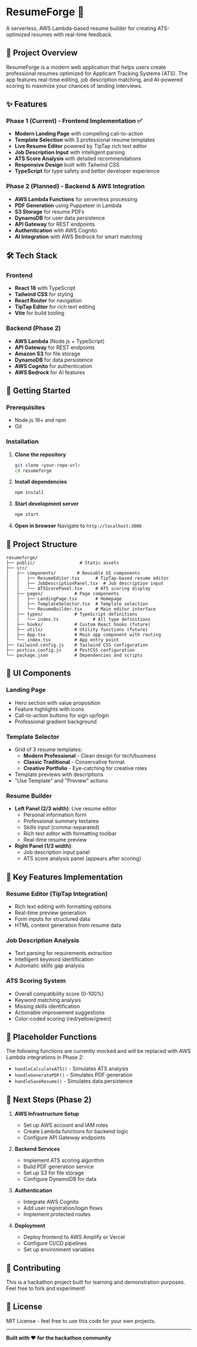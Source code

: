 # ResumeForge 🔨

A serverless, AWS Lambda-based resume builder for creating ATS-optimized resumes with real-time feedback.

## 🎯 Project Overview

ResumeForge is a modern web application that helps users create professional resumes optimized for Applicant Tracking Systems (ATS). The app features real-time editing, job description matching, and AI-powered scoring to maximize your chances of landing interviews.

## ✨ Features

### Phase 1 (Current) - Frontend Implementation ✅
- **Modern Landing Page** with compelling call-to-action
- **Template Selection** with 3 professional resume templates
- **Live Resume Editor** powered by TipTap rich text editor
- **Job Description Input** with intelligent parsing
- **ATS Score Analysis** with detailed recommendations
- **Responsive Design** built with Tailwind CSS
- **TypeScript** for type safety and better developer experience

### Phase 2 (Planned) - Backend & AWS Integration
- **AWS Lambda Functions** for serverless processing
- **PDF Generation** using Puppeteer in Lambda
- **S3 Storage** for resume PDFs
- **DynamoDB** for user data persistence
- **API Gateway** for REST endpoints
- **Authentication** with AWS Cognito
- **AI Integration** with AWS Bedrock for smart matching

## 🛠️ Tech Stack

### Frontend
- **React 18** with TypeScript
- **Tailwind CSS** for styling
- **React Router** for navigation
- **TipTap Editor** for rich text editing
- **Vite** for build tooling

### Backend (Phase 2)
- **AWS Lambda** (Node.js + TypeScript)
- **API Gateway** for REST endpoints
- **Amazon S3** for file storage
- **DynamoDB** for data persistence
- **AWS Cognito** for authentication
- **AWS Bedrock** for AI features

## 🚀 Getting Started

### Prerequisites
- Node.js 16+ and npm
- Git

### Installation

1. **Clone the repository**
   ```bash
   git clone <your-repo-url>
   cd resumeforge
   ```

2. **Install dependencies**
   ```bash
   npm install
   ```

3. **Start development server**
   ```bash
   npm start
   ```

4. **Open in browser**
   Navigate to `http://localhost:3000`

## 📁 Project Structure

```
resumeforge/
├── public/                 # Static assets
├── src/
│   ├── components/        # Reusable UI components
│   │   ├── ResumeEditor.tsx      # TipTap-based resume editor
│   │   ├── JobDescriptionPanel.tsx  # Job description input
│   │   └── ATSScorePanel.tsx     # ATS scoring display
│   ├── pages/            # Page components
│   │   ├── LandingPage.tsx       # Homepage
│   │   ├── TemplateSelector.tsx  # Template selection
│   │   └── ResumeBuilder.tsx     # Main editor interface
│   ├── types/            # TypeScript definitions
│   │   └── index.ts             # All type definitions
│   ├── hooks/            # Custom React hooks (future)
│   ├── utils/            # Utility functions (future)
│   ├── App.tsx           # Main app component with routing
│   └── index.tsx         # App entry point
├── tailwind.config.js    # Tailwind CSS configuration
├── postcss.config.js     # PostCSS configuration
└── package.json          # Dependencies and scripts
```

## 🎨 UI Components

### Landing Page
- Hero section with value proposition
- Feature highlights with icons
- Call-to-action buttons for sign up/login
- Professional gradient background

### Template Selector
- Grid of 3 resume templates:
  - **Modern Professional** - Clean design for tech/business
  - **Classic Traditional** - Conservative format
  - **Creative Portfolio** - Eye-catching for creative roles
- Template previews with descriptions
- "Use Template" and "Preview" actions

### Resume Builder
- **Left Panel (2/3 width)**: Live resume editor
  - Personal information form
  - Professional summary textarea
  - Skills input (comma-separated)
  - Rich text editor with formatting toolbar
  - Real-time resume preview
- **Right Panel (1/3 width)**:
  - Job description input panel
  - ATS score analysis panel (appears after scoring)

## 🔧 Key Features Implementation

### Resume Editor (TipTap Integration)
- Rich text editing with formatting options
- Real-time preview generation
- Form inputs for structured data
- HTML content generation from resume data

### Job Description Analysis
- Text parsing for requirements extraction
- Intelligent keyword identification
- Automatic skills gap analysis

### ATS Scoring System
- Overall compatibility score (0-100%)
- Keyword matching analysis
- Missing skills identification
- Actionable improvement suggestions
- Color-coded scoring (red/yellow/green)

## 🎯 Placeholder Functions

The following functions are currently mocked and will be replaced with AWS Lambda integrations in Phase 2:

- `handleCalculateATS()` - Simulates ATS analysis
- `handleGeneratePDF()` - Simulates PDF generation
- `handleSaveResume()` - Simulates data persistence

## 🚀 Next Steps (Phase 2)

1. **AWS Infrastructure Setup**
   - Set up AWS account and IAM roles
   - Create Lambda functions for backend logic
   - Configure API Gateway endpoints

2. **Backend Services**
   - Implement ATS scoring algorithm
   - Build PDF generation service
   - Set up S3 for file storage
   - Configure DynamoDB for data

3. **Authentication**
   - Integrate AWS Cognito
   - Add user registration/login flows
   - Implement protected routes

4. **Deployment**
   - Deploy frontend to AWS Amplify or Vercel
   - Configure CI/CD pipelines
   - Set up environment variables

## 🤝 Contributing

This is a hackathon project built for learning and demonstration purposes. Feel free to fork and experiment!

## 📄 License

MIT License - feel free to use this code for your own projects.

---

**Built with ❤️ for the hackathon community**
